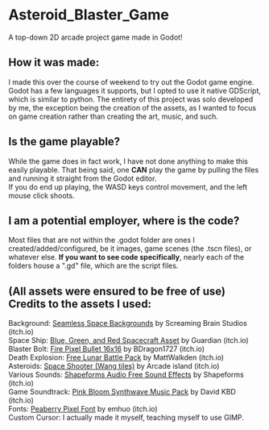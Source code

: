 # Asteroid_Blaster_Game
 A top-down 2D arcade project game made in Godot!

## How it was made:
I made this over the course of weekend to try out the Godot game engine. Godot has a few languages it supports, but I opted to use it native GDScript, which is similar to python.
The entirety of this project was solo developed by me, the exception being the creation of the assets, as I wanted to focus on game creation rather than creating the art, music, and such.

## Is the game playable?
While the game does in fact work, I have not done anything to make this easily playable. That being said, one **CAN** play the game by pulling the files and running it straight from the Godot editor.  
If you do end up playing, the WASD keys control movement, and the left mouse click shoots.

## I am a potential employer, where is the code?
Most files that are not within the .godot folder are ones I created/added/configured, be it images, game scenes (the .tscn files), or whatever else. **If you want to see code specifically**, nearly each of the folders house a ".gd" file, which are the script files.

## (All assets were ensured to be free of use) Credits to the assets I used:
Background: <a href="https://screamingbrainstudios.itch.io/seamless-space-backgrounds" target="_blank">Seamless Space Backgrounds</a> by Screaming Brain Studios (itch.io)  
Space Ship: <a href="https://guardian5.itch.io/blue-green-and-red-spacecraft-asset" target="_blank">Blue, Green, and Red Spacecraft Asset</a> by Guardian (itch.io)  
Blaster Bolt: <a href="https://bdragon1727.itch.io/fire-pixel-bullet-16x16" target="_blank">Fire Pixel Bullet 16x16</a> by BDragon1727 (itch.io)  
Death Explosion: <a href="https://mattwalkden.itch.io/lunar-battle-pack#google_vignette" target="_blank">Free Lunar Battle Pack</a> by MattWalkden (itch.io)  
Asteroids: <a href="https://arcadeisland.itch.io/space-shooter-wang-tiles" target="_blank">Space Shooter (Wang tiles)</a> by Arcade island (itch.io)  
Various Sounds: <a href="https://shapeforms.itch.io/shapeforms-audio-free-sfx" target="_blank">Shapeforms Audio Free Sound Effects</a> by Shapeforms (itch.io)  
Game Soundtrack: <a href="https://davidkbd.itch.io/pink-bloom-synthwave-music-pack" target="_blank">Pink Bloom Synthwave Music Pack</a> by David KBD (itch.io)  
Fonts: <a href="https://emhuo.itch.io/peaberry-pixel-font" target="_blank">Peaberry Pixel Font</a> by emhuo (itch.io)  
Custom Cursor: I actually made it myself, teaching myself to use GIMP.
